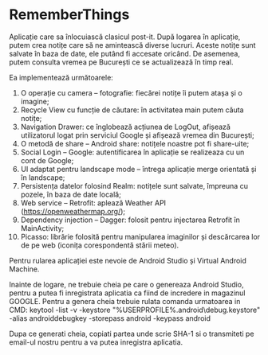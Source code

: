 # RememberThings


Aplicație care sa înlocuiască clasicul post-it. După logarea în aplicație, putem crea notițe care să ne amintească diverse lucruri. Aceste notițe sunt salvate în baza de date, ele putând fi accesate oricând. De asemenea, putem consulta vremea pe București ce se actualizează în timp real. 

Ea implementează următoarele: 

1.	O operație cu camera – fotografie: fiecărei notițe îi putem atașa și o imagine; 
2.	Recycle View cu funcție de căutare: în activitatea main putem căuta notițe; 
3.	Navigation Drawer: ce înglobează acțiunea de LogOut, afișează utilizatorul logat prin serviciul Google și afișează vremea din București; 
4.  O metodă de share – Android share: notițele noastre pot fi share-uite; 
5.  Social Login – Google: autentificarea în aplicație se realizeaza cu un cont de Google; 
6.  UI adaptat pentru landscape mode – întrega aplicație merge orientată și în landscape; 
7.  Persistența datelor folosind Realm: notițele sunt salvate, împreuna cu pozele, în baza de date locală; 
8.  Web service – Retrofit: aplează Weather API (https://openweathermap.org/); 
9.  Dependency injection – Dagger: folosit pentru injectarea Retrofit în MainActivity; 
10. Picasso: librărie folosită pentru manipularea imaginilor și descărcarea lor de pe web (iconița corespondentă stării meteo).


Pentru rularea aplicației este nevoie de Android Studio și Virtual Android Machine.

Inainte de logare, ne trebuie cheia pe care o genereaza Android Studio, pentru a putea fi inregistrata aplicatia ca fiind de incredere in magazinul GOOGLE.
Pentru a genera cheia trebuie rulata comanda urmatoarea in CMD:
keytool -list -v -keystore "%USERPROFILE%\.android\debug.keystore" -alias androiddebugkey -storepass android -keypass android

Dupa ce generati cheia, copiati partea unde scrie SHA-1 si o transmiteti pe email-ul nostru pentru a va putea inregistra aplicatia.


